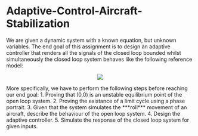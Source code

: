 # Adaptive-Control-Aircraft-Stabilization
We are given a dynamic system with a known equation, but unknown variables. The end goal of this assignment is to design an adaptive controller that renders all the signals of the closed loop bounded whilst simultaneously the closed loop system behaves like the following reference model:
<p align="center">
<img src="https://render.githubusercontent.com/render/math?math=\varphi_{ref}(s)=\frac{1}{s^2+1,4s+1}r(s)">
</p>
More specifically, we have to perform the following steps before reaching our end goal:
1. Proving that (0,0) is an unstable equilibrium point of the open loop system.
2. Proving the existance of a limit cycle using a phase portrait.
3. Given that the system simulates the ***roll*** movement of an aircraft, describe the behaviour of the open loop system.
4. Design the adaptive controller.
5. Simulate the response of the closed loop system for given inputs.

